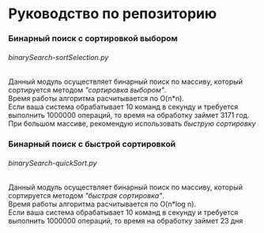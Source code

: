 Руководство по репозиторию
==========================

### Бинарный поиск с сортировкой выбором
###### binarySearch-sortSelection.py
Данный модуль осуществляет бинарный поиск по массиву, который сортируется методом <em>"сортировка выбором"</em>.<br>
Время работы алгоритма расчитывается по O(n*n).<br>
Если ваша система обрабатывает 10 команд в секунду и требуется выполнить 1000000 операций, то время на обработку займет 3171 год.
<br>
При большом массиве, рекомендую использовать <em>быструю сортировку</em>


### Бинарный поиск с быстрой сортировкой
###### binarySearch-quickSort.py
Данный модуль осуществляет бинарный поиск по массиву, который сортируется методом <em>"быстрая сортировка"</em>.<br>
Время работы алгоритма расчитывается по O(n*log n).<br>
Если ваша система обрабатывает 10 команд в секунду и требуется выполнить 1000000 операций, то время на обработку займет 23 дня




